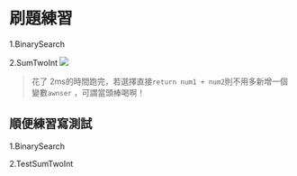 # 刷題練習
1.BinarySearch

2.SumTwoInt
![](https://i.imgur.com/0LbRqL5.png)
> 花了 2ms的時間跑完，若選擇直接`return num1 + num2`則不用多新增一個變數`awnser` ，可謂當頭棒喝啊！
## 順便練習寫測試
1.BinarySearch

2.TestSumTwoInt